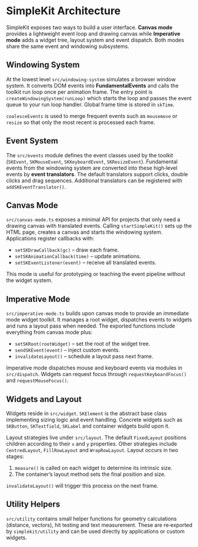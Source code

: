 # SimpleKit Architecture

SimpleKit exposes two ways to build a user interface. **Canvas mode** provides a lightweight event loop and drawing canvas while **Imperative mode** adds a widget tree, layout system and event dispatch. Both modes share the same event and windowing subsystems.

## Windowing System

At the lowest level `src/windowing-system` simulates a browser window system. It converts DOM events into **FundamentalEvents** and calls the toolkit run loop once per animation frame. The entry point is `createWindowingSystem(runLoop)` which starts the loop and passes the event queue to your run loop handler. Global frame time is stored in `skTime`.

`coalesceEvents` is used to merge frequent events such as `mousemove` or `resize` so that only the most recent is processed each frame.

## Event System

The `src/events` module defines the event classes used by the toolkit (`SKEvent`, `SKMouseEvent`, `SKKeyboardEvent`, `SKResizeEvent`). Fundamental events from the windowing system are converted into these high‑level events by **event translators**. The default translators support clicks, double clicks and drag sequences. Additional translators can be registered with `addSKEventTranslator()`.

## Canvas Mode

`src/canvas-mode.ts` exposes a minimal API for projects that only need a drawing canvas with translated events. Calling `startSimpleKit()` sets up the HTML page, creates a canvas and starts the windowing system. Applications register callbacks with:

- `setSKDrawCallback(gc)` – draw each frame.
- `setSKAnimationCallback(time)` – update animations.
- `setSKEventListener(event)` – receive all translated events.

This mode is useful for prototyping or teaching the event pipeline without the widget system.

## Imperative Mode

`src/imperative-mode.ts` builds upon canvas mode to provide an immediate mode widget toolkit. It manages a root widget, dispatches events to widgets and runs a layout pass when needed. The exported functions include everything from canvas mode plus:

- `setSKRoot(rootWidget)` – set the root of the widget tree.
- `sendSKEvent(event)` – inject custom events.
- `invalidateLayout()` – schedule a layout pass next frame.

Imperative mode dispatches mouse and keyboard events via modules in `src/dispatch`. Widgets can request focus through `requestKeyboardFocus()` and `requestMouseFocus()`.

## Widgets and Layout

Widgets reside in `src/widget`. `SKElement` is the abstract base class implementing sizing logic and event handling. Concrete widgets such as `SKButton`, `SKTextfield`, `SKLabel` and container widgets build upon it.

Layout strategies live under `src/layout`. The default `FixedLayout` positions children according to their `x` and `y` properties. Other strategies include `CentredLayout`, `FillRowLayout` and `WrapRowLayout`. Layout occurs in two stages:

1. `measure()` is called on each widget to determine its intrinsic size.
2. The container’s layout method sets the final position and size.

`invalidateLayout()` will trigger this process on the next frame.

## Utility Helpers

`src/utility` contains small helper functions for geometry calculations (distance, vectors), hit testing and text measurement. These are re‑exported by `simplekit/utility` and can be used directly by applications or custom widgets.